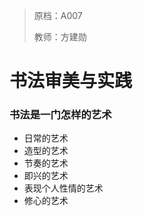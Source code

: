 > 原档：A007
>
> 教师：方建勋

# 书法审美与实践

### 书法是一门怎样的艺术

- 日常的艺术
- 造型的艺术
- 节奏的艺术
- 即兴的艺术
- 表现个人性情的艺术
- 修心的艺术